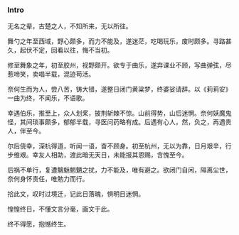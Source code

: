 ### Intro

无名之辈，古楚之人，不知所来，无以所往。

舞勺之年至西域，野心颇多，而力不能及，遂迷茫，吃喝玩乐，废时颇多。寻路甚久，起伏不定，回看以往，悔不当初。

修至舞象之年，初至胶州，视野颇开。欲专于曲乐，遂弃课业不顾，写曲弹弦，尽惹啼笑，卖唱半载，混迹苟活。

奈何生而为人，尝八苦，铸大错，遂整日闭门黄粱梦，终婆娑请辞。以《莉莉安》一曲为终，不闻乐，不语歌。

幸遇伯乐，推至上，众人划桨，披荆斩棘不惊。山前得势，山后迷惘。奈何妖魔鬼怪，其间琐事颇多，郁郁半载，寻医问药略有成。后遇有心人，然，负之，再遇贵人，伴至今。

尔后侥幸，深杭得道，听闻一语，奋不顾身。初至杭州，无以为靠，日月艰辛，行步维艰。幸友人相助，渡此暗无天日，未能报其恩赐，含愧至今。

后祸不单行，复遭魑魅魍魉之扰，力不能及，唯有避之。欲闭门自闲，隔离尘世，奈何身怀责任，唯勉力而行。

拾此文，叹时过境迁，记此日落魄，惧明日迷惘。

惶惶终日，不懂文言分毫，画文于此。

终不得愿，抱憾终生。
